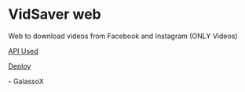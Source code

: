 # VidSaver web

Web to download videos from Facebook and Instagram (ONLY Videos)

[API Used](https://downloader-api.galasso.workers.dev/)

[Deploy](https://vidsaver.vercel.app/)

\- GalassoX